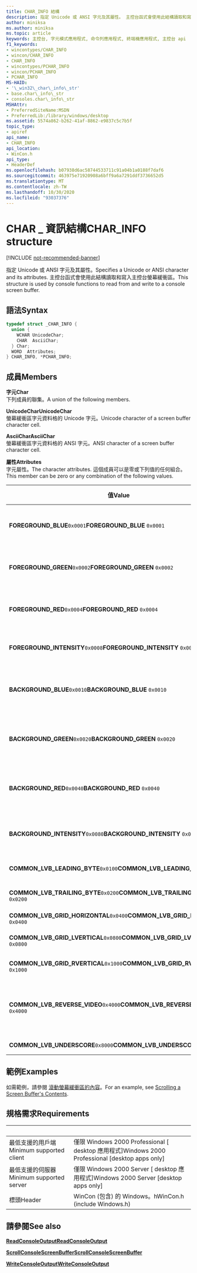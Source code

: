 ```yaml
---
title: CHAR_INFO 結構
description: 指定 Unicode 或 ANSI 字元及其屬性。 主控台函式會使用此結構讀取和寫入主控台螢幕緩衝區。
author: miniksa
ms.author: miniksa
ms.topic: article
keywords: 主控台, 字元模式應用程式, 命令列應用程式, 終端機應用程式, 主控台 api
f1_keywords:
- wincontypes/CHAR_INFO
- wincon/CHAR_INFO
- CHAR_INFO
- wincontypes/PCHAR_INFO
- wincon/PCHAR_INFO
- PCHAR_INFO
MS-HAID:
- '\_win32\_char\_info\_str'
- base.char\_info\_str
- consoles.char\_info\_str
MSHAttr:
- PreferredSiteName:MSDN
- PreferredLib:/library/windows/desktop
ms.assetid: 5574a862-b262-41af-8862-e9837c5c7b5f
topic_type:
- apiref
api_name:
- CHAR_INFO
api_location:
- WinCon.h
api_type:
- HeaderDef
ms.openlocfilehash: b07938d6ac58744533711c91a04b1a0188f7daf6
ms.sourcegitcommit: 463975e71920908a6bff9a6a7291ddf3736652d5
ms.translationtype: MT
ms.contentlocale: zh-TW
ms.lasthandoff: 10/30/2020
ms.locfileid: "93037376"
---
```

# <a name="char_info-structure"></a><span data-ttu-id="ea778-105">CHAR \_ 資訊結構</span><span class="sxs-lookup"><span data-stu-id="ea778-105">CHAR\_INFO structure</span></span>

[!INCLUDE [not-recommended-banner](./includes/not-recommended-banner.md)]

<span data-ttu-id="ea778-106">指定 Unicode 或 ANSI 字元及其屬性。</span><span class="sxs-lookup"><span data-stu-id="ea778-106">Specifies a Unicode or ANSI character and its attributes.</span></span> <span data-ttu-id="ea778-107">主控台函式會使用此結構讀取和寫入主控台螢幕緩衝區。</span><span class="sxs-lookup"><span data-stu-id="ea778-107">This structure is used by console functions to read from and write to a console screen buffer.</span></span>

## <a name="syntax"></a><span data-ttu-id="ea778-108">語法</span><span class="sxs-lookup"><span data-stu-id="ea778-108">Syntax</span></span>

```C
typedef struct _CHAR_INFO {
  union {
    WCHAR UnicodeChar;
    CHAR  AsciiChar;
  } Char;
  WORD  Attributes;
} CHAR_INFO, *PCHAR_INFO;
```

## <a name="members"></a><span data-ttu-id="ea778-109">成員</span><span class="sxs-lookup"><span data-stu-id="ea778-109">Members</span></span>

<span data-ttu-id="ea778-110">**字元**</span><span class="sxs-lookup"><span data-stu-id="ea778-110">**Char**</span></span>  
<span data-ttu-id="ea778-111">下列成員的聯集。</span><span class="sxs-lookup"><span data-stu-id="ea778-111">A union of the following members.</span></span>

<span data-ttu-id="ea778-112">**UnicodeChar**</span><span class="sxs-lookup"><span data-stu-id="ea778-112">**UnicodeChar**</span></span>  
<span data-ttu-id="ea778-113">螢幕緩衝區字元資料格的 Unicode 字元。</span><span class="sxs-lookup"><span data-stu-id="ea778-113">Unicode character of a screen buffer character cell.</span></span>

<span data-ttu-id="ea778-114">**AsciiChar**</span><span class="sxs-lookup"><span data-stu-id="ea778-114">**AsciiChar**</span></span>  
<span data-ttu-id="ea778-115">螢幕緩衝區字元資料格的 ANSI 字元。</span><span class="sxs-lookup"><span data-stu-id="ea778-115">ANSI character of a screen buffer character cell.</span></span>

<span data-ttu-id="ea778-116">**屬性**</span><span class="sxs-lookup"><span data-stu-id="ea778-116">**Attributes**</span></span>  
<span data-ttu-id="ea778-117">字元屬性。</span><span class="sxs-lookup"><span data-stu-id="ea778-117">The character attributes.</span></span> <span data-ttu-id="ea778-118">這個成員可以是零或下列值的任何組合。</span><span class="sxs-lookup"><span data-stu-id="ea778-118">This member can be zero or any combination of the following values.</span></span>

| <span data-ttu-id="ea778-119">值</span><span class="sxs-lookup"><span data-stu-id="ea778-119">Value</span></span> | <span data-ttu-id="ea778-120">意義</span><span class="sxs-lookup"><span data-stu-id="ea778-120">Meaning</span></span> |
|-|-|
| <span data-ttu-id="ea778-121">**FOREGROUND_BLUE**`0x0001`</span><span class="sxs-lookup"><span data-stu-id="ea778-121">**FOREGROUND_BLUE** `0x0001`</span></span> | <span data-ttu-id="ea778-122">文字色彩包含藍色。</span><span class="sxs-lookup"><span data-stu-id="ea778-122">Text color contains blue.</span></span> |
| <span data-ttu-id="ea778-123">**FOREGROUND_GREEN**`0x0002`</span><span class="sxs-lookup"><span data-stu-id="ea778-123">**FOREGROUND_GREEN** `0x0002`</span></span> | <span data-ttu-id="ea778-124">文字色彩包含綠色。</span><span class="sxs-lookup"><span data-stu-id="ea778-124">Text color contains green.</span></span> |
| <span data-ttu-id="ea778-125">**FOREGROUND_RED**`0x0004`</span><span class="sxs-lookup"><span data-stu-id="ea778-125">**FOREGROUND_RED** `0x0004`</span></span> | <span data-ttu-id="ea778-126">文字色彩包含紅色。</span><span class="sxs-lookup"><span data-stu-id="ea778-126">Text color contains red.</span></span> |
| <span data-ttu-id="ea778-127">**FOREGROUND_INTENSITY**`0x0008`</span><span class="sxs-lookup"><span data-stu-id="ea778-127">**FOREGROUND_INTENSITY** `0x0008`</span></span> | <span data-ttu-id="ea778-128">文字色彩為更。</span><span class="sxs-lookup"><span data-stu-id="ea778-128">Text color is intensified.</span></span> |
| <span data-ttu-id="ea778-129">**BACKGROUND_BLUE**`0x0010`</span><span class="sxs-lookup"><span data-stu-id="ea778-129">**BACKGROUND_BLUE** `0x0010`</span></span> | <span data-ttu-id="ea778-130">背景色彩包含藍色。</span><span class="sxs-lookup"><span data-stu-id="ea778-130">Background color contains blue.</span></span> |
| <span data-ttu-id="ea778-131">**BACKGROUND_GREEN**`0x0020`</span><span class="sxs-lookup"><span data-stu-id="ea778-131">**BACKGROUND_GREEN** `0x0020`</span></span> | <span data-ttu-id="ea778-132">背景色彩包含綠色。</span><span class="sxs-lookup"><span data-stu-id="ea778-132">Background color contains green.</span></span> |
| <span data-ttu-id="ea778-133">**BACKGROUND_RED**`0x0040`</span><span class="sxs-lookup"><span data-stu-id="ea778-133">**BACKGROUND_RED** `0x0040`</span></span> | <span data-ttu-id="ea778-134">背景色彩包含紅色。</span><span class="sxs-lookup"><span data-stu-id="ea778-134">Background color contains red.</span></span> |
| <span data-ttu-id="ea778-135">**BACKGROUND_INTENSITY**`0x0080`</span><span class="sxs-lookup"><span data-stu-id="ea778-135">**BACKGROUND_INTENSITY** `0x0080`</span></span> | <span data-ttu-id="ea778-136">背景色彩為更。</span><span class="sxs-lookup"><span data-stu-id="ea778-136">Background color is intensified.</span></span> |
| <span data-ttu-id="ea778-137">**COMMON_LVB_LEADING_BYTE**`0x0100`</span><span class="sxs-lookup"><span data-stu-id="ea778-137">**COMMON_LVB_LEADING_BYTE** `0x0100`</span></span> | <span data-ttu-id="ea778-138">前置位元組。</span><span class="sxs-lookup"><span data-stu-id="ea778-138">Leading byte.</span></span> |
| <span data-ttu-id="ea778-139">**COMMON_LVB_TRAILING_BYTE**`0x0200`</span><span class="sxs-lookup"><span data-stu-id="ea778-139">**COMMON_LVB_TRAILING_BYTE** `0x0200`</span></span> | <span data-ttu-id="ea778-140">尾端位元組。</span><span class="sxs-lookup"><span data-stu-id="ea778-140">Trailing byte.</span></span> |
| <span data-ttu-id="ea778-141">**COMMON_LVB_GRID_HORIZONTAL**`0x0400`</span><span class="sxs-lookup"><span data-stu-id="ea778-141">**COMMON_LVB_GRID_HORIZONTAL** `0x0400`</span></span> | <span data-ttu-id="ea778-142">上水準。</span><span class="sxs-lookup"><span data-stu-id="ea778-142">Top horizontal.</span></span> |
| <span data-ttu-id="ea778-143">**COMMON_LVB_GRID_LVERTICAL**`0x0800`</span><span class="sxs-lookup"><span data-stu-id="ea778-143">**COMMON_LVB_GRID_LVERTICAL** `0x0800`</span></span> | <span data-ttu-id="ea778-144">左方垂直。</span><span class="sxs-lookup"><span data-stu-id="ea778-144">Left vertical.</span></span> |
| <span data-ttu-id="ea778-145">**COMMON_LVB_GRID_RVERTICAL**`0x1000`</span><span class="sxs-lookup"><span data-stu-id="ea778-145">**COMMON_LVB_GRID_RVERTICAL** `0x1000`</span></span> | <span data-ttu-id="ea778-146">右垂直。</span><span class="sxs-lookup"><span data-stu-id="ea778-146">Right vertical.</span></span> |
| <span data-ttu-id="ea778-147">**COMMON_LVB_REVERSE_VIDEO**`0x4000`</span><span class="sxs-lookup"><span data-stu-id="ea778-147">**COMMON_LVB_REVERSE_VIDEO** `0x4000`</span></span> | <span data-ttu-id="ea778-148">反向前景和背景屬性。</span><span class="sxs-lookup"><span data-stu-id="ea778-148">Reverse foreground and background attribute.</span></span> |
| <span data-ttu-id="ea778-149">**COMMON_LVB_UNDERSCORE**`0x8000`</span><span class="sxs-lookup"><span data-stu-id="ea778-149">**COMMON_LVB_UNDERSCORE** `0x8000`</span></span> | <span data-ttu-id="ea778-150">強調。</span><span class="sxs-lookup"><span data-stu-id="ea778-150">Underscore.</span></span> |

## <a name="examples"></a><span data-ttu-id="ea778-151">範例</span><span class="sxs-lookup"><span data-stu-id="ea778-151">Examples</span></span>

<span data-ttu-id="ea778-152">如需範例，請參閱 [滾動螢幕緩衝區的內容](scrolling-a-screen-buffer-s-contents.md)。</span><span class="sxs-lookup"><span data-stu-id="ea778-152">For an example, see [Scrolling a Screen Buffer's Contents](scrolling-a-screen-buffer-s-contents.md).</span></span>

## <a name="requirements"></a><span data-ttu-id="ea778-153">規格需求</span><span class="sxs-lookup"><span data-stu-id="ea778-153">Requirements</span></span>

| &nbsp; | &nbsp; |
|-|-|
| <span data-ttu-id="ea778-154">最低支援的用戶端</span><span class="sxs-lookup"><span data-stu-id="ea778-154">Minimum supported client</span></span> | <span data-ttu-id="ea778-155">僅限 Windows 2000 Professional \[ desktop 應用程式\]</span><span class="sxs-lookup"><span data-stu-id="ea778-155">Windows 2000 Professional \[desktop apps only\]</span></span> |
| <span data-ttu-id="ea778-156">最低支援的伺服器</span><span class="sxs-lookup"><span data-stu-id="ea778-156">Minimum supported server</span></span> | <span data-ttu-id="ea778-157">僅限 Windows 2000 Server \[ desktop 應用程式\]</span><span class="sxs-lookup"><span data-stu-id="ea778-157">Windows 2000 Server \[desktop apps only\]</span></span> |
| <span data-ttu-id="ea778-158">標頭</span><span class="sxs-lookup"><span data-stu-id="ea778-158">Header</span></span> | <span data-ttu-id="ea778-159">WinCon (包含) 的 Windows。h</span><span class="sxs-lookup"><span data-stu-id="ea778-159">WinCon.h (include Windows.h)</span></span> |

## <a name="see-also"></a><span data-ttu-id="ea778-160">請參閱</span><span class="sxs-lookup"><span data-stu-id="ea778-160">See also</span></span>

[<span data-ttu-id="ea778-161">**ReadConsoleOutput**</span><span class="sxs-lookup"><span data-stu-id="ea778-161">**ReadConsoleOutput**</span></span>](readconsoleoutput.md)

[<span data-ttu-id="ea778-162">**ScrollConsoleScreenBuffer**</span><span class="sxs-lookup"><span data-stu-id="ea778-162">**ScrollConsoleScreenBuffer**</span></span>](scrollconsolescreenbuffer.md)

[<span data-ttu-id="ea778-163">**WriteConsoleOutput**</span><span class="sxs-lookup"><span data-stu-id="ea778-163">**WriteConsoleOutput**</span></span>](writeconsoleoutput.md)
